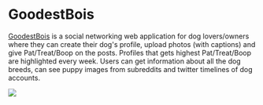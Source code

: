 # GoodestBois

[GoodestBois](https://doggosite-c64bf.web.app) is a social networking web application for dog lovers/owners where they can create their dog's profile, upload photos (with captions) and give Pat/Treat/Boop on the posts. Profiles that gets highest Pat/Treat/Boop are highlighted every week. Users can get information about all the dog breeds, can see puppy images from subreddits and twitter timelines of dog accounts.

![](https://user-images.githubusercontent.com/19610074/64612748-30748600-d3f2-11e9-9b1f-45e568b62255.gif)


